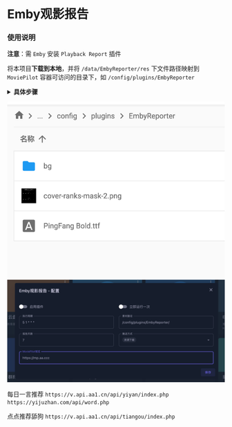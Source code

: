 # Emby观影报告

### 使用说明

**注意**：需 `Emby` 安装 `Playback Report` 插件

将本项目**下载到本地**，并将 `/data/EmbyReporter/res` 下文件路径映射到 `MoviePilot` 容器可访问的目录下，如 `/config/plugins/EmbyReporter`

<details>
  <summary> <b>具体步骤</b> </summary>

  1. 下载源码：`git clone https://github.com/thsrite/MoviePilot-Plugins.git` 或者从网页直接下载并解压
  2. 复制 `/data/EmbyReporter/res` 到容器可访问目录，如 `/config/plugins/EmbyReporter`
  3. 配置该插件的素材路径 `/config/plugins/EmbyReporter/`，如下面图中所示
  4. 立即运行一次，如果网络正常，`tg` 通道已配置的话，`tg` 即可收到推送

</details>

![img.png](../img/EmbyReporter/img.png)
![img_1.png](../img/EmbyReporter/img_1.png)

每日一言推荐
``
https://v.api.aa1.cn/api/yiyan/index.php
https://yijuzhan.com/api/word.php
``

点点推荐舔狗
``
https://v.api.aa1.cn/api/tiangou/index.php
``
